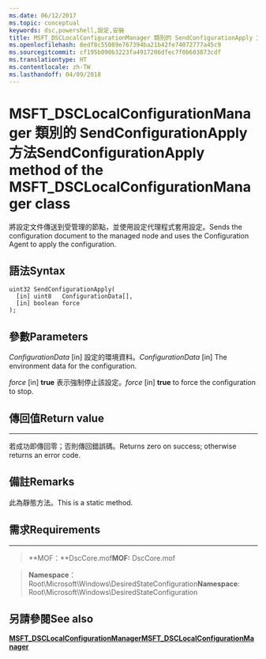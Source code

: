 ```yaml
---
ms.date: 06/12/2017
ms.topic: conceptual
keywords: dsc,powershell,設定,安裝
title: MSFT_DSCLocalConfigurationManager 類別的 SendConfigurationApply 方法
ms.openlocfilehash: 8edf8c55089e767394ba21b42fe74072777a45c9
ms.sourcegitcommit: cf195b090b3223fa4917206dfec7f0b603873cdf
ms.translationtype: HT
ms.contentlocale: zh-TW
ms.lasthandoff: 04/09/2018
---
```

# <a name="sendconfigurationapply-method-of-the-msftdsclocalconfigurationmanager-class"></a><span data-ttu-id="ffd07-103">MSFT_DSCLocalConfigurationManager 類別的 SendConfigurationApply 方法</span><span class="sxs-lookup"><span data-stu-id="ffd07-103">SendConfigurationApply method of the MSFT_DSCLocalConfigurationManager class</span></span>

<span data-ttu-id="ffd07-104">將設定文件傳送到受管理的節點，並使用設定代理程式套用設定。</span><span class="sxs-lookup"><span data-stu-id="ffd07-104">Sends the configuration document to the managed node and uses the Configuration Agent to apply the configuration.</span></span>

<a name="syntax"></a><span data-ttu-id="ffd07-105">語法</span><span class="sxs-lookup"><span data-stu-id="ffd07-105">Syntax</span></span>
------

```mof
uint32 SendConfigurationApply(
  [in] uint8   ConfigurationData[],
  [in] boolean force
);
```

<a name="parameters"></a><span data-ttu-id="ffd07-106">參數</span><span class="sxs-lookup"><span data-stu-id="ffd07-106">Parameters</span></span>
----------

<span data-ttu-id="ffd07-107">*ConfigurationData* \[in\] 設定的環境資料。</span><span class="sxs-lookup"><span data-stu-id="ffd07-107">*ConfigurationData* \[in\] The environment data for the configuration.</span></span>

<span data-ttu-id="ffd07-108">*force* \[in\] **true** 表示強制停止該設定。</span><span class="sxs-lookup"><span data-stu-id="ffd07-108">*force* \[in\] **true** to force the configuration to stop.</span></span>

## <a name="return-value"></a><span data-ttu-id="ffd07-109">傳回值</span><span class="sxs-lookup"><span data-stu-id="ffd07-109">Return value</span></span>
------------

<span data-ttu-id="ffd07-110">若成功即傳回零；否則傳回錯誤碼。</span><span class="sxs-lookup"><span data-stu-id="ffd07-110">Returns zero on success; otherwise returns an error code.</span></span>

## <a name="remarks"></a><span data-ttu-id="ffd07-111">備註</span><span class="sxs-lookup"><span data-stu-id="ffd07-111">Remarks</span></span>

<span data-ttu-id="ffd07-112">此為靜態方法。</span><span class="sxs-lookup"><span data-stu-id="ffd07-112">This is a static method.</span></span>

## <a name="requirements"></a><span data-ttu-id="ffd07-113">需求</span><span class="sxs-lookup"><span data-stu-id="ffd07-113">Requirements</span></span>
------------
><span data-ttu-id="ffd07-114">**MOF：**DscCore.mof</span><span class="sxs-lookup"><span data-stu-id="ffd07-114">**MOF:** DscCore.mof</span></span>

><span data-ttu-id="ffd07-115">**Namespace**：Root\Microsoft\Windows\DesiredStateConfiguration</span><span class="sxs-lookup"><span data-stu-id="ffd07-115">**Namespace**: Root\Microsoft\Windows\DesiredStateConfiguration</span></span>


## <a name="see-also"></a><span data-ttu-id="ffd07-116">另請參閱</span><span class="sxs-lookup"><span data-stu-id="ffd07-116">See also</span></span>


[<span data-ttu-id="ffd07-117">**MSFT_DSCLocalConfigurationManager**</span><span class="sxs-lookup"><span data-stu-id="ffd07-117">**MSFT_DSCLocalConfigurationManager**</span></span>](msft-dsclocalconfigurationmanager.md)